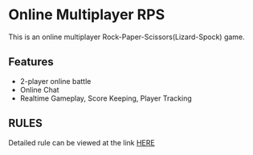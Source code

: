 # Online Multiplayer RPS
This is an online multiplayer Rock-Paper-Scissors(Lizard-Spock) game.

## Features
* 2-player online battle
* Online Chat
* Realtime Gameplay, Score Keeping, Player Tracking

## RULES

Detailed rule can be viewed at the link <a href="https://www.youtube.com/embed/_PUEoDYpUyQ?controls=0">HERE</a>
